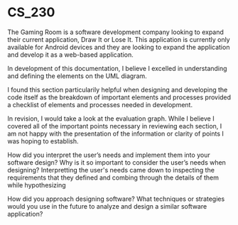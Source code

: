 # CS_230

The Gaming Room is a software development company looking to expand their current application, Draw It or Lose It. This application is currently only available for Android devices and they are looking to expand the application and develop it as a web-based application. 

In development of this documentation, I believe I excelled in understanding and defining the elements on the UML diagram. 

I found this section particularily helpful when designing and developing the code itself as the breakdown of important elements and processes provided a checklist of elements and processes needed in development. 

In revision, I would take a look at the evaluation graph. While I believe I covered all of the important points necessary in reviewing each section, I am not happy with the presentation of the information or clarity of points I was hoping to establish. 


How did you interpret the user’s needs and implement them into your software design? Why is it so important to consider the user’s needs when designing?
Interpretting the user's needs came down to inspecting the requirements that they defined and combing through the details of them while hypothesizing 


How did you approach designing software? What techniques or strategies would you use in the future to analyze and design a similar software application?

